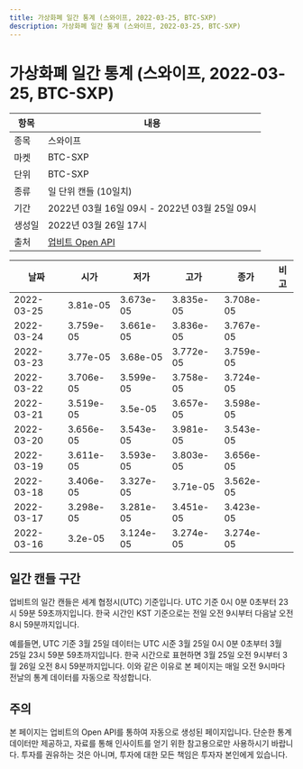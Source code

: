 ```yaml
---
title: 가상화폐 일간 통계 (스와이프, 2022-03-25, BTC-SXP)
description: 가상화폐 일간 통계 (스와이프, 2022-03-25, BTC-SXP)
---
```


가상화폐 일간 통계 (스와이프, 2022-03-25, BTC-SXP)
===

|항목|내용|
|--|--|
|종목|스와이프|
|마켓|BTC-SXP|
|단위|BTC-SXP|
|종류|일 단위 캔들 (10일치)|
|기간|2022년 03월 16일 09시 - 2022년 03월 25일 09시|
|생성일|2022년 03월 26일 17시|
|출처|[업비트 Open API](https://docs.upbit.com)|


|날짜|시가|저가|고가|종가|비고|
|--|--|--|--|--|--|
|2022-03-25|3.81e-05|3.673e-05|3.835e-05|3.708e-05|    |
|2022-03-24|3.759e-05|3.661e-05|3.836e-05|3.767e-05|    |
|2022-03-23|3.77e-05|3.68e-05|3.772e-05|3.759e-05|    |
|2022-03-22|3.706e-05|3.599e-05|3.758e-05|3.724e-05|    |
|2022-03-21|3.519e-05|3.5e-05|3.657e-05|3.598e-05|    |
|2022-03-20|3.656e-05|3.543e-05|3.981e-05|3.543e-05|    |
|2022-03-19|3.611e-05|3.593e-05|3.803e-05|3.656e-05|    |
|2022-03-18|3.406e-05|3.327e-05|3.71e-05|3.562e-05|    |
|2022-03-17|3.298e-05|3.281e-05|3.451e-05|3.423e-05|    |
|2022-03-16|3.2e-05|3.124e-05|3.274e-05|3.274e-05|    |


일간 캔들 구간
---
업비트의 일간 캔들은 세계 협정시(UTC) 기준입니다. 
UTC 기준 0시 0분 0초부터 23시 59분 59초까지입니다. 
한국 시간인 KST 기준으로는 전일 오전 9시부터 다음날 오전 8시 59분까지입니다. 


예를들면, UTC 기준 3월 25일 데이터는 UTC 시준 3월 25일 0시 0분 0초부터 3월 25일 23시 59분 59초까지입니다. 
한국 시간으로 표현하면 3월 25일 오전 9시부터 3월 26일 오전 8시 59분까지입니다. 
이와 같은 이유로 본 페이지는 매일 오전 9시마다 전날의 통계 데이터를 자동으로 작성합니다. 


주의
---


본 페이지는 업비트의 Open API를 통하여 자동으로 생성된 페이지입니다. 
단순한 통계 데이터만 제공하고, 자료를 통해 인사이트를 얻기 위한 참고용으로만 사용하시기 바랍니다. 
투자를 권유하는 것은 아니며, 투자에 대한 모든 책임은 투자자 본인에게 있습니다. 
